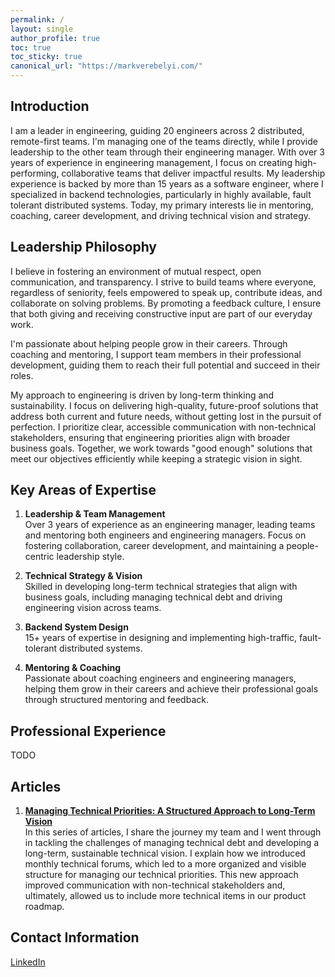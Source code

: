 ```yaml
---
permalink: /
layout: single
author_profile: true
toc: true
toc_sticky: true
canonical_url: "https://markverebelyi.com/"
---
```

## Introduction
I am a leader in engineering, guiding 20 engineers across 2 distributed, remote-first teams. I'm managing one of the teams directly, while I provide leadership to the other team through their engineering manager. With over 3 years of experience in engineering management, I focus on creating high-performing, collaborative teams that deliver impactful results. My leadership experience is backed by more than 15 years as a software engineer, where I specialized in backend technologies, particularly in highly available, fault tolerant distributed systems. Today, my primary interests lie in mentoring, coaching, career development, and driving technical vision and strategy.

## Leadership Philosophy
I believe in fostering an environment of mutual respect, open communication, and transparency. I strive to build teams where everyone, regardless of seniority, feels empowered to speak up, contribute ideas, and collaborate on solving problems. By promoting a feedback culture, I ensure that both giving and receiving constructive input are part of our everyday work.

I'm passionate about helping people grow in their careers. Through coaching and mentoring, I support team members in their professional development, guiding them to reach their full potential and succeed in their roles.

My approach to engineering is driven by long-term thinking and sustainability. I focus on delivering high-quality, future-proof solutions that address both current and future needs, without getting lost in the pursuit of perfection. I prioritize clear, accessible communication with non-technical stakeholders, ensuring that engineering priorities align with broader business goals. Together, we work towards "good enough" solutions that meet our objectives efficiently while keeping a strategic vision in sight.

## Key Areas of Expertise
1. **Leadership & Team Management**  
   Over 3 years of experience as an engineering manager, leading teams and mentoring both engineers and engineering managers. Focus on fostering collaboration, career development, and maintaining a people-centric leadership style.

2. **Technical Strategy & Vision**  
   Skilled in developing long-term technical strategies that align with business goals, including managing technical debt and driving engineering vision across teams.

3. **Backend System Design**  
   15+ years of expertise in designing and implementing high-traffic, fault-tolerant distributed systems.

4. **Mentoring & Coaching**  
   Passionate about coaching engineers and engineering managers, helping them grow in their careers and achieve their professional goals through structured mentoring and feedback.

## Professional Experience
TODO

## Articles
1. **[Managing Technical Priorities: A Structured Approach to Long-Term Vision](https://medium.com/@mark.verebelyi/understanding-technical-debt-what-it-is-and-why-it-matters-part-1-ae35ac33fed1)**     
   In this series of articles, I share the journey my team and I went through in tackling the challenges of managing technical debt and developing a long-term, sustainable technical vision. I explain how we introduced monthly technical forums, which led to a more organized and visible structure for managing our technical priorities. This new approach improved communication with non-technical stakeholders and, ultimately, allowed us to include more technical items in our product roadmap.

## Contact Information
[LinkedIn](https://www.linkedin.com/in/markverebelyi/)
